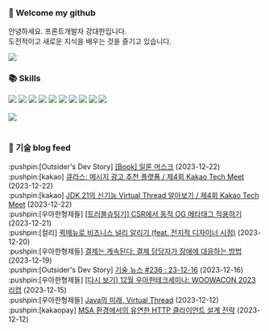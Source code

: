 ### 👋 Welcome my github

안녕하세요. 프론트개발자 강대한입니다.
<br>
도전적이고 새로운 지식을 배우는 것을 즐기고 있습니다.

<!--
![header](https://capsule-render.vercel.app/api?type=Waving&color=auto&height=300&section=header&text=Welcome&fontAlignY=40&desc=KangDaeHan%20github%20&descSize=20&descAlignY=55&animation=fadeIn&fontSize=90)

**KangDaeHan/KangDaeHan** is a ✨ _special_ ✨ repository because its `README.md` (this file) appears on your GitHub profile.

Here are some ideas to get you started:

- 🔭 I’m currently working on ...
- 🌱 I’m currently learning ...
- 👯 I’m looking to collaborate on ...
- 🤔 I’m looking for help with ...
- 💬 Ask me about ...
- 📫 How to reach me: ...
- 😄 Pronouns: ...
- ⚡ Fun fact: ...
-->

<a href="https://twinfamily.github.io" target="_blank"><img src="https://img.shields.io/badge/Blog-121D33?style=flat-square&logo=blogger&logoColor=ffffff"/></a>

### :books: Skills
<a href="#" target="_blank"><img src="https://img.shields.io/badge/React-61DAFB?style=flat-square&logo=react&logoColor=ffffff"/></a>
<a href="#" target="_blank"><img src="https://img.shields.io/badge/Html5-E34F26?style=flat-square&logo=html5&logoColor=ffffff"/></a>
<a href="#" target="_blank"><img src="https://img.shields.io/badge/Javascript-F7DF1E?style=flat-square&logo=javascript&logoColor=ffffff"/></a>
<a href="#" target="_blank"><img src="https://img.shields.io/badge/Cssmodules-000000?style=flat-square&logo=cssmodules&logoColor=ffffff"/></a>
<a href="#" target="_blank"><img src="https://img.shields.io/badge/Node.js-339933?style=flat-square&logo=nodedotjs&logoColor=ffffff"/></a>
<a href="#" target="_blank"><img src="https://img.shields.io/badge/Typescript-3178C6?style=flat-square&logo=typescript&logoColor=ffffff"/></a>
<a href="#" target="_blank"><img src="https://img.shields.io/badge/Git-F05032?style=flat-square&logo=git&logoColor=ffffff"/></a>
<a href="#" target="_blank"><img src="https://img.shields.io/badge/Gitlab-FC6D26?style=flat-square&logo=gitlab&logoColor=ffffff"/></a>
<a href="#" target="_blank"><img src="https://img.shields.io/badge/Webpack-8DD6F9?style=flat-square&logo=webpack&logoColor=ffffff"/></a>
<a href="#" target="_blank"><img src="https://img.shields.io/badge/Vite-646CFF?style=flat-square&logo=vite&logoColor=ffffff"/></a>
<br><br>
<img src="https://github-readme-stats.vercel.app/api/top-langs/?username=KangDaeHan&layout=compact">
<br><br>
### :round_pushpin: 기술 blog feed
<!-- BLOG-POST-LIST:START --><div>:pushpin:[Outsider's Dev Story] <a target="_blank" href="https://blog.outsider.ne.kr/1699">[Book] 일론 머스크</a> (2023-12-22)</div><div>:pushpin:[kakao] <a target="_blank" href="https://tech.kakao.com/2023/12/22/techmeet-curas/">큐라스: 메시지 광고 추천 플랫폼 / 제4회 Kakao Tech Meet</a> (2023-12-22)</div><div>:pushpin:[kakao] <a target="_blank" href="https://tech.kakao.com/2023/12/22/techmeet-virtualthread/">JDK 21의 신기능 Virtual Thread 알아보기 / 제4회 Kakao Tech Meet</a> (2023-12-22)</div><div>:pushpin:[우아한형제들] <a target="_blank" href="https://techblog.woowahan.com/15469/">[트러블슈팅기] CSR에서 동적 OG 메타태그 적용하기</a> (2023-12-21)</div><div>:pushpin:[컬리] <a target="_blank" href="http://thefarmersfront.github.io/blog/prod-design-quick-menu/">퀵메뉴로 비즈니스 널리 알리기 &lpar;feat. 전지적 디자이너 시점&rpar;</a> (2023-12-20)</div><div>:pushpin:[우아한형제들] <a target="_blank" href="https://techblog.woowahan.com/15236/">결제는 계속된다: 결제 담당자가 장애에 대응하는 방법</a> (2023-12-19)</div><div>:pushpin:[Outsider's Dev Story] <a target="_blank" href="https://blog.outsider.ne.kr/1698">기술 뉴스 #236 : 23-12-16</a> (2023-12-16)</div><div>:pushpin:[우아한형제들] <a target="_blank" href="https://techblog.woowahan.com/15488/">[다시 보기] 12월 우아한테크세미나: WOOWACON 2023 리캡</a> (2023-12-15)</div><div>:pushpin:[우아한형제들] <a target="_blank" href="https://techblog.woowahan.com/15398/">Java의 미래, Virtual Thread</a> (2023-12-12)</div><div>:pushpin:[kakaopay] <a target="_blank" href="https://tech.kakaopay.com/post/make-http-client-design-flexible/">MSA 환경에서의 유연한 HTTP 클라이언트 설계 전략</a> (2023-12-12)</div><!-- BLOG-POST-LIST:END -->

<!-- ![Anurag's GitHub stats](https://github-readme-stats.vercel.app/api?username=KangDaeHan&show_icons=true&theme=radical) -->
<!--
### 📫 Blog
<table><tbody><tr>
<td>
    <a href="https://yeonyeon.tistory.com/312">
        <div>[인프콘 후기] 2023 INFCON </div>
    </a>
    <div>1. 인프콘에 참가하다 🙂 어떻게 참가할 수 있었는가 때는 2023년 7월 18일 12시 48분. 인프콘 추첨 결과 공개까지 12... </div>
    <div>23.08.16</div>
</td>
<td>
    <a href="https://yeonyeon.tistory.com/311">
        <img width="100%" src="/img/8066187260670780795.png"/><br/>
        <div>[Git] 머지 커밋 revert 하기 </div>
    </a>
    <div>🤔 git revert란? git revert란 일부 기존의 커밋들을 되돌리는 작업이다. git reset과는 다른 것이, git reset은 기... </div>
    <div>23.08.13</div>
</td>
<td>
    <a href="https://yeonyeon.tistory.com/310">
        <img width="100%" src="/img/9188834980247484156.png"/><br/>
        <div>[Spring Batch] 개념부터 코드까지 </div>
    </a>
    <div>목차 1. Spring Batch란? 2. Spring Batch 구조 3. 기본적인 세팅 4. Job, Step 5. ItemReader, ItemProcessor,  ItemW... </div>
    <div>23.07.21</div>
</td>
</tr>
</tbody></table>
-->
